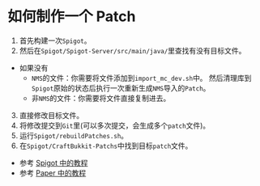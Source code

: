 # 如何制作一个 Patch
1. 首先构建一次`Spigot`。
2. 然后在`Spigot/Spigot-Server/src/main/java/`里查找有没有目标文件。
  * 如果没有
    * `NMS`的文件：你需要将文件添加到`import_mc_dev.sh`中。
      然后清理库到`Spigot`原始的状态后执行一次重新生成`NMS`导入的`Patch`。
    * 非`NMS`的文件：你需要将文件直接复制进去。
3. 直接修改目标文件。
4. 将修改提交到`Git`里(可以多次提交，会生成多个`patch`文件)。
5. 运行`Spigot/rebuildPatches.sh`。
6. 在`Spigot/CraftBukkit-Patchs`中找到目标`patch`文件。

<!--

TODO List

https://github.com/Cat7373/Spigot_Patchs/blob/1.14.4/Spigot/CraftBukkit-Patches/0124-Cat73-TPSConfigure.patch
https://github.com/Cat7373/Spigot_Patchs/blob/1.13.2/Spigot/CraftBukkit-Patches/0131-Cat73-Nether-Portal-Cache.patch
https://github.com/Cat7373/Spigot_Patchs/blob/1.13.2/Spigot/CraftBukkit-Patches/0132-Cat73-add-tickloop-min-wait.patch

https://github.com/PaperMC/Paper/blob/892f479fb4ef849ba834cbedd0069395cc1bef14/Spigot-Server-Patches/0072-Optimize-isValidLocation-getType-and-getBlockData-fo.patch
https://github.com/PaperMC/Paper/blob/892f479fb4ef849ba834cbedd0069395cc1bef14/Spigot-Server-Patches/0079-Do-not-load-chunks-for-Pathfinding.patch

-->
* 参考 [Spigot 中的教程](https://hub.spigotmc.org/stash/projects/SPIGOT/repos/spigot/browse/README.md)
* 参考 [Paper 中的教程](https://github.com/PaperMC/Paper/blob/master/CONTRIBUTING.md#modifying-patches)
